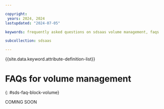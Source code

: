 ```yaml
---

copyright:
 years: 2024, 2024
lastupdated: "2024-07-05"

keywords: frequently asked questions on sdsaas volume management, faqs

subcollection: sdsaas

---
```


{{site.data.keyword.attribute-definition-list}}

# FAQs for volume management
{: #sds-faq-block-volume}

COMING SOON
